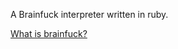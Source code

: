 A Brainfuck interpreter written in ruby.

[What is brainfuck?](http://en.wikipedia.org/wiki/Brainfuck)
